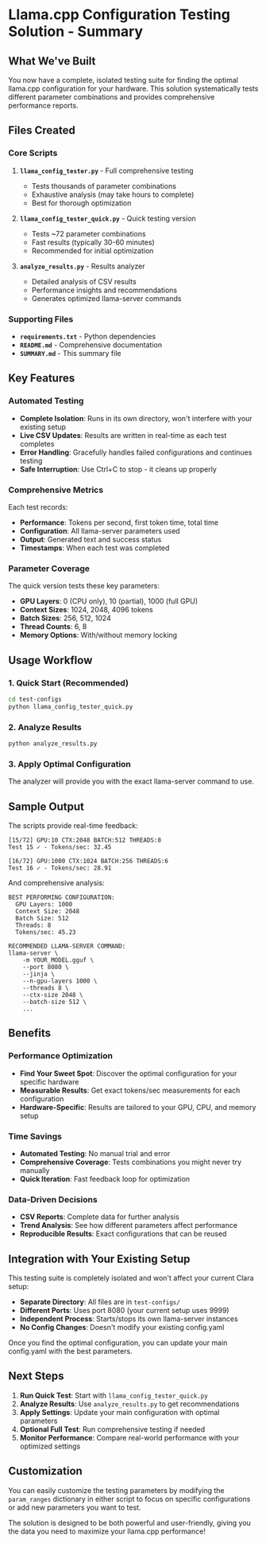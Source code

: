 # Llama.cpp Configuration Testing Solution - Summary

## What We've Built

You now have a complete, isolated testing suite for finding the optimal llama.cpp configuration for your hardware. This solution systematically tests different parameter combinations and provides comprehensive performance reports.

## Files Created

### Core Scripts
1. **`llama_config_tester.py`** - Full comprehensive testing
   - Tests thousands of parameter combinations
   - Exhaustive analysis (may take hours to complete)
   - Best for thorough optimization

2. **`llama_config_tester_quick.py`** - Quick testing version
   - Tests ~72 parameter combinations
   - Fast results (typically 30-60 minutes)
   - Recommended for initial optimization

3. **`analyze_results.py`** - Results analyzer
   - Detailed analysis of CSV results
   - Performance insights and recommendations
   - Generates optimized llama-server commands

### Supporting Files
- **`requirements.txt`** - Python dependencies
- **`README.md`** - Comprehensive documentation
- **`SUMMARY.md`** - This summary file

## Key Features

### Automated Testing
- **Complete Isolation**: Runs in its own directory, won't interfere with your existing setup
- **Live CSV Updates**: Results are written in real-time as each test completes
- **Error Handling**: Gracefully handles failed configurations and continues testing
- **Safe Interruption**: Use Ctrl+C to stop - it cleans up properly

### Comprehensive Metrics
Each test records:
- **Performance**: Tokens per second, first token time, total time
- **Configuration**: All llama-server parameters used
- **Output**: Generated text and success status
- **Timestamps**: When each test was completed

### Parameter Coverage
The quick version tests these key parameters:
- **GPU Layers**: 0 (CPU only), 10 (partial), 1000 (full GPU)
- **Context Sizes**: 1024, 2048, 4096 tokens
- **Batch Sizes**: 256, 512, 1024
- **Thread Counts**: 6, 8
- **Memory Options**: With/without memory locking

## Usage Workflow

### 1. Quick Start (Recommended)
```bash
cd test-configs
python llama_config_tester_quick.py
```

### 2. Analyze Results
```bash
python analyze_results.py
```

### 3. Apply Optimal Configuration
The analyzer will provide you with the exact llama-server command to use.

## Sample Output

The scripts provide real-time feedback:
```
[15/72] GPU:10 CTX:2048 BATCH:512 THREADS:8
Test 15 ✓ - Tokens/sec: 32.45

[16/72] GPU:1000 CTX:1024 BATCH:256 THREADS:6
Test 16 ✓ - Tokens/sec: 28.91
```

And comprehensive analysis:
```
BEST PERFORMING CONFIGURATION:
  GPU Layers: 1000
  Context Size: 2048
  Batch Size: 512
  Threads: 8
  Tokens/sec: 45.23

RECOMMENDED LLAMA-SERVER COMMAND:
llama-server \
    -m YOUR_MODEL.gguf \
    --port 8080 \
    --jinja \
    --n-gpu-layers 1000 \
    --threads 8 \
    --ctx-size 2048 \
    --batch-size 512 \
    ...
```

## Benefits

### Performance Optimization
- **Find Your Sweet Spot**: Discover the optimal configuration for your specific hardware
- **Measurable Results**: Get exact tokens/sec measurements for each configuration
- **Hardware-Specific**: Results are tailored to your GPU, CPU, and memory setup

### Time Savings
- **Automated Testing**: No manual trial and error
- **Comprehensive Coverage**: Tests combinations you might never try manually
- **Quick Iteration**: Fast feedback loop for optimization

### Data-Driven Decisions
- **CSV Reports**: Complete data for further analysis
- **Trend Analysis**: See how different parameters affect performance
- **Reproducible Results**: Exact configurations that can be reused

## Integration with Your Existing Setup

This testing suite is completely isolated and won't affect your current Clara setup:

- **Separate Directory**: All files are in `test-configs/`
- **Different Ports**: Uses port 8080 (your current setup uses 9999)
- **Independent Process**: Starts/stops its own llama-server instances
- **No Config Changes**: Doesn't modify your existing config.yaml

Once you find the optimal configuration, you can update your main config.yaml with the best parameters.

## Next Steps

1. **Run Quick Test**: Start with `llama_config_tester_quick.py`
2. **Analyze Results**: Use `analyze_results.py` to get recommendations
3. **Apply Settings**: Update your main configuration with optimal parameters
4. **Optional Full Test**: Run comprehensive testing if needed
5. **Monitor Performance**: Compare real-world performance with your optimized settings

## Customization

You can easily customize the testing parameters by modifying the `param_ranges` dictionary in either script to focus on specific configurations or add new parameters you want to test.

The solution is designed to be both powerful and user-friendly, giving you the data you need to maximize your llama.cpp performance! 